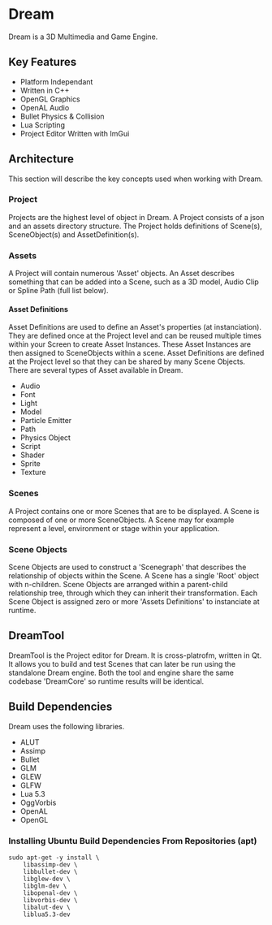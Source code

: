 # Dream
Dream is a 3D Multimedia and Game Engine.

## Key Features
* Platform Independant
* Written in C++
* OpenGL Graphics
* OpenAL Audio
* Bullet Physics & Collision
* Lua Scripting
* Project Editor Written with ImGui

## Architecture
This section will describe the key concepts used when working with Dream.

### Project
Projects are the highest level of object in Dream.  A Project consists of a json and an
assets directory structure. The Project holds definitions of Scene(s), SceneObject(s) and
AssetDefinition(s).

### Assets
A Project will contain numerous 'Asset' objects. An Asset describes something that can
be added into a Scene, such as a 3D model, Audio Clip or Spline Path (full list below).

#### Asset Definitions
Asset Definitions are used to define an Asset's properties (at instanciation).
They are defined once at the Project level and can be reused multiple times within
your Screen to create Asset Instances. These Asset Instances are then assigned to
SceneObjects within a scene. Asset Definitions are defined at the Project level so that they
can be shared by many Scene Objects. There are several types of Asset available in Dream.

* Audio
* Font
* Light
* Model
* Particle Emitter
* Path
* Physics Object
* Script
* Shader
* Sprite
* Texture

### Scenes
A Project contains one or more Scenes that are to be displayed. A Scene is composed of one
or more SceneObjects. A Scene may for example represent a level, environment or stage within
your application.

### Scene Objects
Scene Objects are used to construct a 'Scenegraph' that describes the relationship of objects
within the Scene. A Scene has a single 'Root' object with n-children. Scene Objects are
arranged within a parent-child relationship tree, through which they can inherit their transformation.
Each Scene Object is assigned zero or more 'Assets Definitions' to instanciate at runtime.

## DreamTool
DreamTool is the Project editor for Dream. It is cross-platrofm, written in Qt. It allows you to build
and test Scenes that can later be run using the standalone Dream engine. Both the tool and engine
share the same codebase 'DreamCore' so runtime results will be identical.

## Build Dependencies
Dream uses the following libraries.

* ALUT
* Assimp
* Bullet
* GLM
* GLEW
* GLFW
* Lua 5.3
* OggVorbis
* OpenAL
* OpenGL

### Installing Ubuntu Build Dependencies From Repositories (apt)
```
sudo apt-get -y install \
    libassimp-dev \
    libbullet-dev \
    libglew-dev \
    libglm-dev \
    libopenal-dev \
    libvorbis-dev \
    libalut-dev \
    liblua5.3-dev
```
